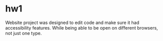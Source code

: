 # hw1
Website project was designed to edit code and make sure it had accessibility features. While being able to be open on different browsers, not just one type. 
